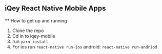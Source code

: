 ## iQey React Native Mobile Apps

** How to get up and running

1. Clone the repo
2. Cd in to iqey-mobile
3. run `yarn install`
4. For ios run `react-native run-ios` android: `react-native run-andriod`
